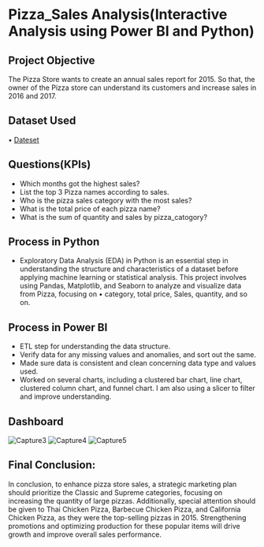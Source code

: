 # Pizza_Sales Analysis(Interactive Analysis using Power BI and Python)

## Project Objective
The Pizza Store wants to create an annual sales report for 2015. So that, the owner of the Pizza store can understand its customers and increase sales in 2016 and 2017.

## Dataset Used
• <a href="https://github.com/alinasingh/Python_projects/blob/main/Pizza_analysis/pizza_sales11.csv">Dateset</a>

## Questions(KPIs)
- Which months got the highest sales?
- List the top 3 Pizza names according to sales.
- Who is the pizza sales category with the most sales?
- What is the total price of each pizza name?
- What is the sum of quantity and sales by pizza_catogory?

## Process in Python
- Exploratory Data Analysis (EDA) in Python is an essential step in understanding the structure and characteristics of a dataset before applying machine learning or statistical analysis.
This project involves using Pandas, Matplotlib, and Seaborn to analyze and visualize data from Pizza, focusing on • category, total price, Sales, quantity, and so on.

## Process in Power BI
- ETL step for understanding the data structure.
- Verify data for any missing values and anomalies, and sort out the same.
- Made sure data is consistent and clean concerning data type and values used.
- Worked on several charts, including a clustered bar chart, line chart, clustered column chart, and funnel chart. I am also using a slicer to filter and improve understanding.

## Dashboard
![Capture3](https://github.com/user-attachments/assets/a0a5fe7c-e43c-4fff-ac2b-caee4991f5ca)
![Capture4](https://github.com/user-attachments/assets/ddd1a3f1-8b4d-4bcc-b96a-c2c06468987e)
![Capture5](https://github.com/user-attachments/assets/638bb3a3-1ae3-4507-8f6c-15777a458e82)




## Final Conclusion:
In conclusion, to enhance pizza store sales, a strategic marketing plan should prioritize the Classic and Supreme categories, focusing on increasing the quantity of large pizzas. Additionally, special attention should be given to Thai Chicken Pizza, Barbecue Chicken Pizza, and California Chicken Pizza, as they were the top-selling pizzas in 2015. Strengthening promotions and optimizing production for these popular items will drive growth and improve overall sales performance.





